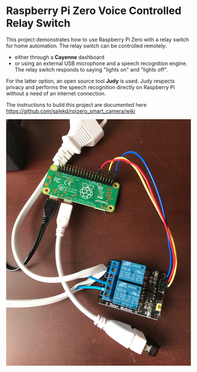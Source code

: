 # Raspberry Pi Zero Voice Controlled Relay Switch

This project demonstrates how to use Raspberry Pi Zero with a relay switch for home automation. The relay switch can be controlled remotely:
* either through a **Cayenne** dashboard
* or using an external USB microphone and a speech recognition engine. The relay switch responds to saying "lights on" and "lights off".

For the latter option, an open source tool **Judy** is used. Judy respects privacy and performs the speech recognition directly on Raspberry Pi without a need of an internet connection.

The instructions to build this project are documented here https://github.com/salekd/rpizero_smart_camera/wiki

![](https://github.com/salekd/rpizero_relay/blob/master/relay.JPG)
